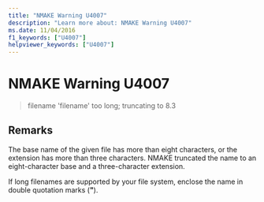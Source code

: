 ```yaml
---
title: "NMAKE Warning U4007"
description: "Learn more about: NMAKE Warning U4007"
ms.date: 11/04/2016
f1_keywords: ["U4007"]
helpviewer_keywords: ["U4007"]
---
```

# NMAKE Warning U4007

> filename 'filename' too long; truncating to 8.3

## Remarks

The base name of the given file has more than eight characters, or the extension has more than three characters. NMAKE truncated the name to an eight-character base and a three-character extension.

If long filenames are supported by your file system, enclose the name in double quotation marks (**"**).
